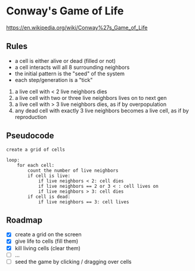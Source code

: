 # Conway's Game of Life
https://en.wikipedia.org/wiki/Conway%27s_Game_of_Life

## Rules

- a cell is either alive or dead (filled or not)
- a cell interacts will all 8 surrounding neighbors
- the initial pattern is the "seed" of the system
- each step/generation is a "tick"

1. a live cell with < 2 live neighbors dies
2. a live cell with two or three live neighbors lives on to next gen
3. a live cell with > 3 live neighbors dies, as if by overpopulation 
4. any dead cell with exactly 3 live neighbors becomes a live cell, as if by reproduction


## Pseudocode
```
create a grid of cells

loop:
    for each cell:
        count the number of live neighbors
        if cell is live:
            if live neighbors < 2: cell dies
            if live neighbors == 2 or 3 < : cell lives on
            if live neighbors > 3: cell dies 
        if cell is dead:
            if live neighbors == 3: cell lives
```


## Roadmap

- [x] create a grid on the screen
- [x] give life to cells (fill them)
- [x] kill living cells (clear them)
- [ ] ...
- [ ] seed the game by clicking / dragging over cells